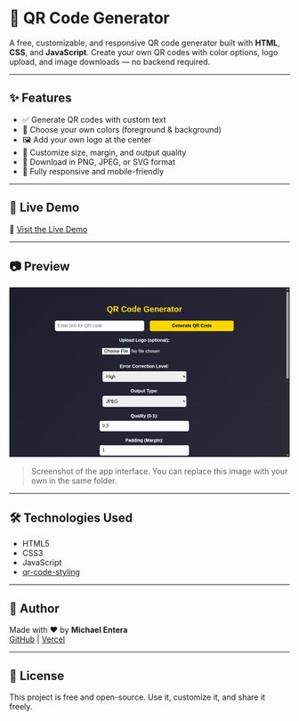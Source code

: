 # 🧾 QR Code Generator

A free, customizable, and responsive QR code generator built with **HTML**, **CSS**, and **JavaScript**. Create your own QR codes with color options, logo upload, and image downloads — no backend required.

---

## ✨ Features

- ✅ Generate QR codes with custom text  
- 🎨 Choose your own colors (foreground & background)  
- 🖼️ Add your own logo at the center  
- 📐 Customize size, margin, and output quality  
- 📁 Download in PNG, JPEG, or SVG format  
- 📱 Fully responsive and mobile-friendly  

---

## 🚀 Live Demo

🔗 [Visit the Live Demo](https://qrcodegenerator-dusky.vercel.app)

---

## 📷 Preview

![Preview](assets/images/screenshot.png)

> Screenshot of the app interface. You can replace this image with your own in the same folder.

---

## 🛠️ Technologies Used

- HTML5  
- CSS3  
- JavaScript  
- [qr-code-styling](https://github.com/kozakdenys/qr-code-styling)

---

## 🙌 Author

Made with ❤️ by **Michael Entera**  
[GitHub](https://github.com/) | [Vercel](https://vercel.com/)

---

## 📄 License

This project is free and open-source. Use it, customize it, and share it freely.
